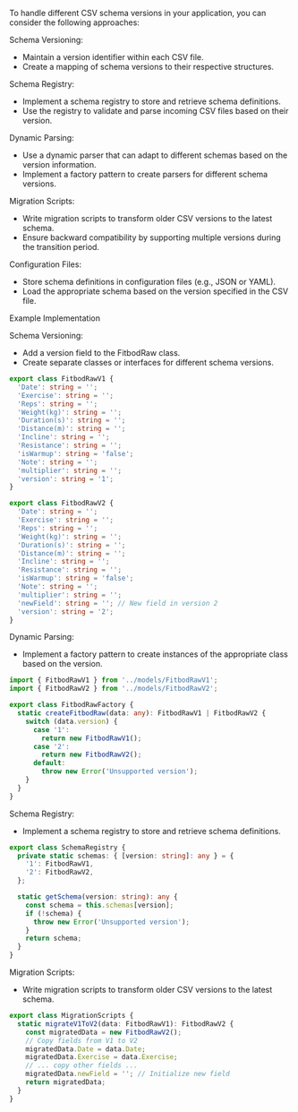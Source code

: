 To handle different CSV schema versions in your application, you can consider the following approaches:

Schema Versioning:
- Maintain a version identifier within each CSV file.
- Create a mapping of schema versions to their respective structures.

Schema Registry:
- Implement a schema registry to store and retrieve schema definitions.
- Use the registry to validate and parse incoming CSV files based on their version.

Dynamic Parsing:
- Use a dynamic parser that can adapt to different schemas based on the version information.
- Implement a factory pattern to create parsers for different schema versions.

Migration Scripts:
- Write migration scripts to transform older CSV versions to the latest schema.
- Ensure backward compatibility by supporting multiple versions during the transition period.

Configuration Files:
- Store schema definitions in configuration files (e.g., JSON or YAML).
- Load the appropriate schema based on the version specified in the CSV file.

Example Implementation

Schema Versioning:
- Add a version field to the FitbodRaw class.
- Create separate classes or interfaces for different schema versions.

``` ts
export class FitbodRawV1 {
  'Date': string = '';
  'Exercise': string = '';
  'Reps': string = '';
  'Weight(kg)': string = '';
  'Duration(s)': string = '';
  'Distance(m)': string = '';
  'Incline': string = '';
  'Resistance': string = '';
  'isWarmup': string = 'false';
  'Note': string = '';
  'multiplier': string = '';
  'version': string = '1';
}

export class FitbodRawV2 {
  'Date': string = '';
  'Exercise': string = '';
  'Reps': string = '';
  'Weight(kg)': string = '';
  'Duration(s)': string = '';
  'Distance(m)': string = '';
  'Incline': string = '';
  'Resistance': string = '';
  'isWarmup': string = 'false';
  'Note': string = '';
  'multiplier': string = '';
  'newField': string = ''; // New field in version 2
  'version': string = '2';
}
```

Dynamic Parsing:
- Implement a factory pattern to create instances of the appropriate class based on the version.

```ts
import { FitbodRawV1 } from '../models/FitbodRawV1';
import { FitbodRawV2 } from '../models/FitbodRawV2';

export class FitbodRawFactory {
  static createFitbodRaw(data: any): FitbodRawV1 | FitbodRawV2 {
    switch (data.version) {
      case '1':
        return new FitbodRawV1();
      case '2':
        return new FitbodRawV2();
      default:
        throw new Error('Unsupported version');
    }
  }
}
```

Schema Registry:
- Implement a schema registry to store and retrieve schema definitions.

```ts
export class SchemaRegistry {
  private static schemas: { [version: string]: any } = {
    '1': FitbodRawV1,
    '2': FitbodRawV2,
  };

  static getSchema(version: string): any {
    const schema = this.schemas[version];
    if (!schema) {
      throw new Error('Unsupported version');
    }
    return schema;
  }
}
```

Migration Scripts:
- Write migration scripts to transform older CSV versions to the latest schema.

```ts
export class MigrationScripts {
  static migrateV1ToV2(data: FitbodRawV1): FitbodRawV2 {
    const migratedData = new FitbodRawV2();
    // Copy fields from V1 to V2
    migratedData.Date = data.Date;
    migratedData.Exercise = data.Exercise;
    // ... copy other fields ...
    migratedData.newField = ''; // Initialize new field
    return migratedData;
  }
}
```